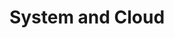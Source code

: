 ---
type: skills
title: System and Cloud
skills:
- name: Linux
  score: 4
  details: Debian, CoreOS
- name: Containers
  score: 3
  details: Docker, rkt
- name: Kubernetes
  score: 3
- name: Openstack
  score: 3
  details: QEMU/KVM
- name: Ceph
  score: 3
- name: Automation
  score: 3
  details: Puppet, Ansible
- name: Scripting
  score: 2
  details: Python, Bash
---